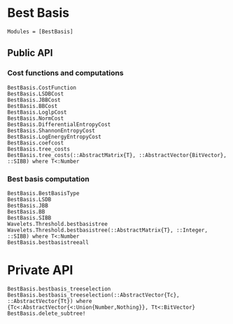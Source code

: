 # Best Basis

```@index
Modules = [BestBasis]
```

## Public API
### Cost functions and computations
```@docs
BestBasis.CostFunction
BestBasis.LSDBCost
BestBasis.JBBCost
BestBasis.BBCost
BestBasis.LoglpCost
BestBasis.NormCost
BestBasis.DifferentialEntropyCost
BestBasis.ShannonEntropyCost
BestBasis.LogEnergyEntropyCost
BestBasis.coefcost
BestBasis.tree_costs
BestBasis.tree_costs(::AbstractMatrix{T}, ::AbstractVector{BitVector}, ::SIBB) where T<:Number
```

### Best basis computation
```@docs
BestBasis.BestBasisType
BestBasis.LSDB
BestBasis.JBB
BestBasis.BB
BestBasis.SIBB
Wavelets.Threshold.bestbasistree
Wavelets.Threshold.bestbasistree(::AbstractMatrix{T}, ::Integer, ::SIBB) where T<:Number
BestBasis.bestbasistreeall
```

# Private API
```@docs
BestBasis.bestbasis_treeselection
BestBasis.bestbasis_treeselection(::AbstractVector{Tc}, ::AbstractVector{Tt}) where {Tc<:AbstractVector{<:Union{Number,Nothing}}, Tt<:BitVector}
BestBasis.delete_subtree!

```